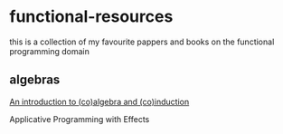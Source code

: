 # functional-resources


this is a collection of my favourite pappers and books on the functional programming domain 


 

## algebras

[An introduction to (co)algebra and (co)induction](https://homepages.cwi.nl/~janr/papers/files-of-papers/2011_Jacobs_Rutten_new.pdf&usg=AOvVaw17jFzU7DYFnM4avJpgELY0)

Applicative Programming with Effects 
